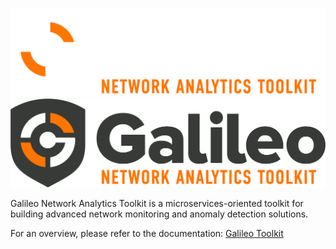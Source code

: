 ![galileo](img/gnat-light.png#gh-light-mode-only)
![galileo](img/gnat-dark.png#gh-dark-mode-only)


Galileo Network Analytics Toolkit is a microservices-oriented toolkit for building advanced network monitoring and anomaly detection solutions. 

For an overview, please refer to the documentation: [Galileo Toolkit](https://galileotoolkit.org/)

